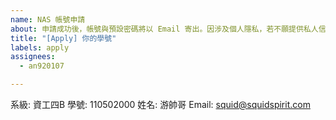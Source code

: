 ```yaml
---
name: NAS 帳號申請
about: 申請成功後，帳號與預設密碼將以 Email 寄出。因涉及個人隱私，若不願提供私人信箱，請使用中央大學分配以 cc.ncu.edu.tw 為域名的信箱。
title: "[Apply] 你的學號"
labels: apply
assignees:
  - an920107

---
```


系級: 資工四B
學號: 110502000
姓名: 游帥哥
Email: squid@squidspirit.com
